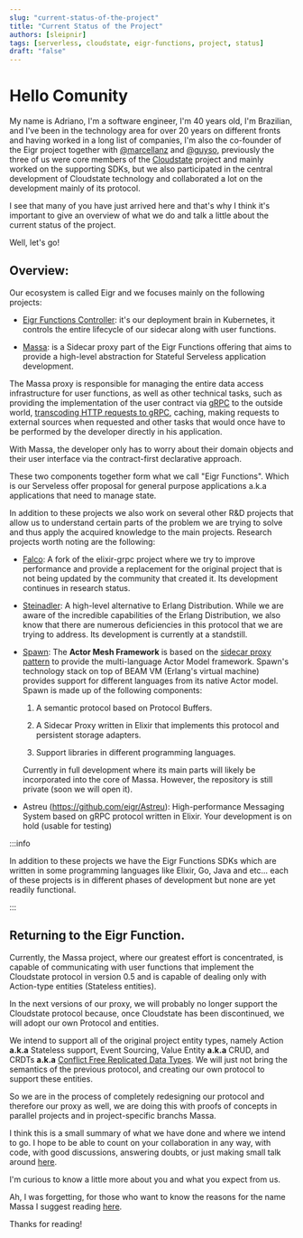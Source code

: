 ```yaml
---
slug: "current-status-of-the-project"
title: "Current Status of the Project"
authors: [sleipnir]
tags: [serverless, cloudstate, eigr-functions, project, status]
draft: "false"
---
```


#  Hello Comunity

My name is Adriano, I'm a software engineer, I'm 40 years old, I'm Brazilian, and I've been in the technology area for over 20 years on different fronts and having worked in a long list of companies, I'm also the co-founder of the Eigr project together with [@marcellanz](https://github.com/marcellanz) and [@guyso](https://github.com/ralphlaude), previously the three of us were core members of the [Cloudstate](https://cloudstate.io/) project and mainly worked on the supporting SDKs, but we also participated in the central development of Cloudstate technology and collaborated a lot on the development mainly of its protocol.

I see that many of you have just arrived here and that's why I think it's important to give an overview of what we do and talk a little about the current status of the project.

Well, let's go!

## Overview:

Our ecosystem is called Eigr and we focuses mainly on the following projects:

* [Eigr Functions Controller](https://github.com/eigr/eigr-functions-controller): it's our deployment brain in Kubernetes, it controls the entire lifecycle of our sidecar along with user functions.

* [Massa](https://github.com/eigr/massa): is a Sidecar proxy part of the Eigr Functions offering that aims to provide a high-level abstraction for Stateful Serveless application development.

The Massa proxy is responsible for managing the entire data access infrastructure for user functions, as well as other technical tasks, such as providing the implementation of the user contract via [gRPC](https://grpc.io/) to the outside world, [transcoding HTTP requests to gRPC](https://cloud.google.com/endpoints/docs/grpc/transcoding), caching, making requests to external sources when requested and other tasks that would once have to be performed by the developer directly in his application.

With Massa, the developer only has to worry about their domain objects and their user interface via the contract-first declarative approach.

These two components together form what we call "Eigr Functions". Which is our Serveless offer proposal for general purpose applications a.k.a applications that need to manage state.

In addition to these projects we also work on several other R&D projects that allow us to understand certain parts of the problem we are trying to solve and thus apply the acquired knowledge to the main projects. Research projects worth noting are the following:

* [Falco](https://github.com/eigr/falco): A fork of the elixir-grpc project where we try to improve performance and provide a replacement for the original project that is not being updated by the community that created it. Its development continues in research status.

* [Steinadler](https://github.com/eigr-labs/steinadler): A high-level alternative to Erlang Distribution. While we are aware of the incredible capabilities of the Erlang Distribution, we also know that there are numerous deficiencies in this protocol that we are trying to address. Its development is currently at a standstill.

* [Spawn](https://github.com/eigr-labs/spawn): The **Actor Mesh Framework** is based on the [sidecar proxy pattern](https://dzone.com/articles/sidecar-design-pattern-in-your-microservices-ecosy-1) to provide the multi-language Actor Model framework. Spawn's technology stack on top of BEAM VM (Erlang's virtual machine) provides support for different languages ​​from its native Actor model. Spawn is made up of the following components:

    1. A semantic protocol based on Protocol Buffers.

    2. A Sidecar Proxy written in Elixir that implements this protocol and persistent storage adapters.

    3. Support libraries in different programming languages.

  Currently in full development where its main parts will likely be incorporated into the core of Massa. However, the repository is still private (soon we will open it).

* Astreu (https://github.com/eigr/Astreu): High-performance Messaging System based on gRPC protocol written in Elixir. Your development is on hold (usable for testing)

:::info

In addition to these projects we have the Eigr Functions SDKs which are written in some programming languages ​​like Elixir, Go, Java and etc... each of these projects is in different phases of development but none are yet readily functional.

:::

## Returning to the Eigr Function.

Currently, the Massa project, where our greatest effort is concentrated, is capable of communicating with user functions that implement the Cloudstate protocol in version 0.5 and is capable of dealing only with Action-type entities (Stateless entities).

In the next versions of our proxy, we will probably no longer support the Cloudstate protocol because, once Cloudstate has been discontinued, we will adopt our own Protocol and entities.

We intend to support all of the original project entity types, namely Action **a.k.a** Stateless support, Event Sourcing, Value Entity **a.k.a** CRUD, and CRDTs **a.k.a** [Conflict Free Replicated Data Types](https://crdt.tech/). We will just not bring the semantics of the previous protocol, and creating our own protocol to support these entities.

So we are in the process of completely redesigning our protocol and therefore our proxy as well, we are doing this with proofs of concepts in parallel projects and in project-specific branchs Massa.

I think this is a small summary of what we have done and where we intend to go. I hope to be able to count on your collaboration in any way, with code, with good discussions, answering doubts, or just making small talk around [here](https://discord.gg/Y55eZpyvNs).

I'm curious to know a little more about you and what you expect from us.

Ah, I was forgetting, for those who want to know the reasons for the name Massa I suggest reading [here](https://github.com/eigr/massa/blob/main/FAQ.md).

Thanks for reading!
